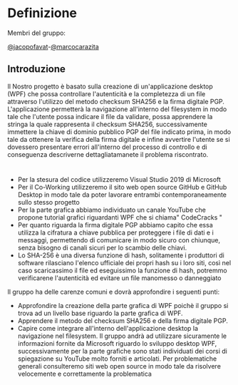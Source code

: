 # Definizione
Membri del gruppo:


[@jacopofavat](https://github.com/JacopoFavat)-[@marcocarazita](https://github.com/marcocarazita)

## Introduzione

Il Nostro progetto è  basato sulla creazione di un'applicazione desktop (WPF) che possa  controllare l'autenticità e la completezza di un file attraverso l'utilizzo del metodo checksum SHA256 e la firma digitale PGP.
L'applicazione permetterà la navigazione all'interno del filesystem in modo tale che l'utente possa indicare il file da validare, possa apprendere la stringa la quale rappresenta il checksum SHA256, successivamente immettere la chiave di dominio pubblico PGP del file indicato prima, in modo tale da ottenere la verifica della firma digitale e infine avvertire l'utente se si dovessero presentare errori all'interno del processo di controllo e di conseguenza descriverne dettagliatamanete il problema riscontrato.

#
- Per la stesura del codice utilizzeremo Visual Studio 2019 di Microsoft
- Per il Co-Working utilizzeremo il sito web open source GitHub e GitHub Desktop in modo tale da poter lavorare entrambi contemporaneamente sullo stesso progetto 
- Per la parte grafica abbiamo individuato un canale YouTube che propone tutorial grafici riguardanti WPF che si chiama" CodeCracks "
- Per quanto riguarda la firma digitale PGP abbiamo capito che essa utilizza la cifratura a chiave pubblica per proteggere i file di dati e i messaggi, permettendo di comunicare in modo sicuro con chiunque, senza bisogno di canali sicuri per lo scambio delle chiavi.
- Lo SHA-256 è una diversa funzione di hash, solitamente i produttori di software rilasciano l'elenco ufficiale dei propri hash su i loro siti, così nel caso scaricassimo il file ed eseguissimo la funzione di hash, potremmo verificarene l'autenticità ed evitare un file manomesso o danneggiato



Il gruppo ha delle carenze comuni e dovrà approfondire i seguenti punti:
- Approfondire la creazione della parte grafica di WPF poichè  il gruppo si trova  ad un livello base riguardo la parte grafica di WPF.
- Apprendere il metodo del checksum SHA256 e della firma digitale PGP.
- Capire come integrare all'interno dell'applicazione desktop la navigazione nel filesystem.
Il gruppo andrà ad utilizzare sicuramente  le informazioni fornite da Microsoft riguardo lo sviluppo desktop WPF, successivamente per la parte grafiche sono stati individuati dei corsi di spiegazione su YouTube molto forniti e articolati.
Per problematiche generali consulteremo siti web open source in modo tale da risolvere velocemente e correttamente la problematica